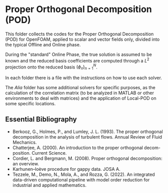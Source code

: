 # Proper Orthogonal Decomposition (POD)

This folder collects the codes for the Proper Orthogonal Decomposition (POD) for OpenFOAM, applied to scalar and vector fields only, divided into the typical Offline and Online phase.

During the "standard" Online Phase, the true solution is assumed to be known and the reduced basis coefficients are computed through a $L^2$ projection onto the reduced basis $\left(\phi_n\right)_{n=1}^N$.

In each folder there is a file with the instructions on how to use each solver.

The *Alia* folder has some additional solvers for specific purposes, as the calculation of the correlation matrix (to be analyzed in MATLAB or other environments to deal with matrices) and the application of Local-POD on some specific locations.

## Essential Bibliography
- Berkooz, G., Holmes, P., and Lumley, J. L. (1993). The proper orthogonal decomposition in the analysis of turbulent flows. Annual Review of Fluid Mechanics.
- Chatterjee, A. (2000). An introduction to the proper orthogonal decom- position. Current Science.
- Cordier, L. and Bergmann, M. (2008). Proper orthogonal decomposition: an overview.
- Karhunen–loève procedure for gappy data. JOSA A.
- Tezzele, M., Demo, N., Mola, A., and Rozza, G. (2022). An integrated data-driven computational pipeline with model order reduction for industrial and applied mathematics.
